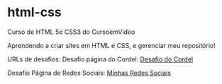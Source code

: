# html-css
 Curso de HTML 5e CSS3  do CursoemVídeo

Aprendendo a criar sites em HTML e CSS, e gerenciar meu repositório!

URLs de desafios:
Desafio página do Cordel:
<a href="https://keilaweb.github.io/desafio-cordel/">Desafio do Cordel</a>

Desafio Página de Redes Sociais:
<a href="https://keilaweb.github.io/Minhas-Redes-Sociais/"> Minhas Redes Sociais</a>